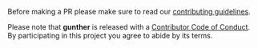 Before making a PR please make sure to read our [contributing guidelines][contributing].

Please note that **gunther** is released with a [Contributor Code of Conduct][code of conduct]. By participating in this project you agree to abide by its terms.

[code of conduct]: /CODE_OF_CONDUCT.md
[contributing]: /CONTRIBUTING.md
